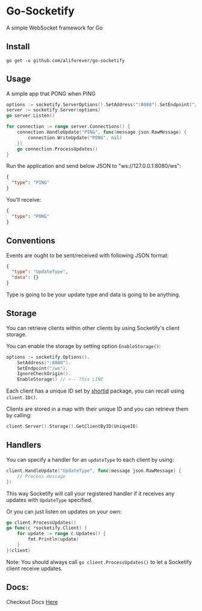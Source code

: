 # Go-Socketify
A simple WebSocket framework for Go

## Install
```go get -u github.com/aliforever/go-socketify```

## Usage
A simple app that PONG when PING
```go
options := socketify.ServerOptions().SetAddress(":8080").SetEndpoint("/ws").IgnoreCheckOrigin()
server := socketify.Server(options)
go server.Listen()

for connection := range server.Connections() {
    connection.HandleUpdate("PING", func(message json.RawMessage) {
        connection.WriteUpdate("PONG", nil)
    })
    go connection.ProcessUpdates()
}
```
Run the application and send below JSON to "ws://127.0.0.1:8080/ws":
```json
{
  "type": "PING"
}
```
You'll receive:
```json
{
  "type": "PONG"
}
```

## Conventions
Events are ought to be sent/received with following JSON format:
```json
{
  "type": "UpdateType",
  "data": {}
}
```
Type is going to be your update type and data is going to be anything.

## Storage
You can retrieve clients within other clients by using Socketify's client storage. 

You can enable the storage by setting option `EnableStorage()`:

```go
options := socketify.Options().
	SetAddress(":8080").
	SetEndpoint("/ws").
	IgnoreCheckOrigin().
	EnableStorage() // <-- This LINE
```
Each client has a unique ID set by [shortid](github.com/teris-io/shortid) package, you can recall using `client.ID()`.

Clients are stored in a map with their unique ID and you can retrieve them by calling:
```go
client.Server().Storage().GetClientByID(UniqueID)
```

## Handlers
You can specify a handler for an `updateType` to each client by using:
```go
client.HandleUpdate("UpdateType", func(message json.RawMessage) {
	// Process message
})
```
This way Socketify will call your registered handler if it receives any updates with `UpdateType` specified.

Or you can just listen on updates on your own:
```go
go client.ProcessUpdates()
go func(c *socketify.Client) {
    for update := range c.Updates() {
        fmt.Println(update)
    }
}(client)
```
Note: You should always call `go client.ProcessUpdates()` to let a Socketify client receive updates. 

## Docs:
Checkout Docs [Here](https://pkg.go.dev/github.com/aliforever/go-socketify)